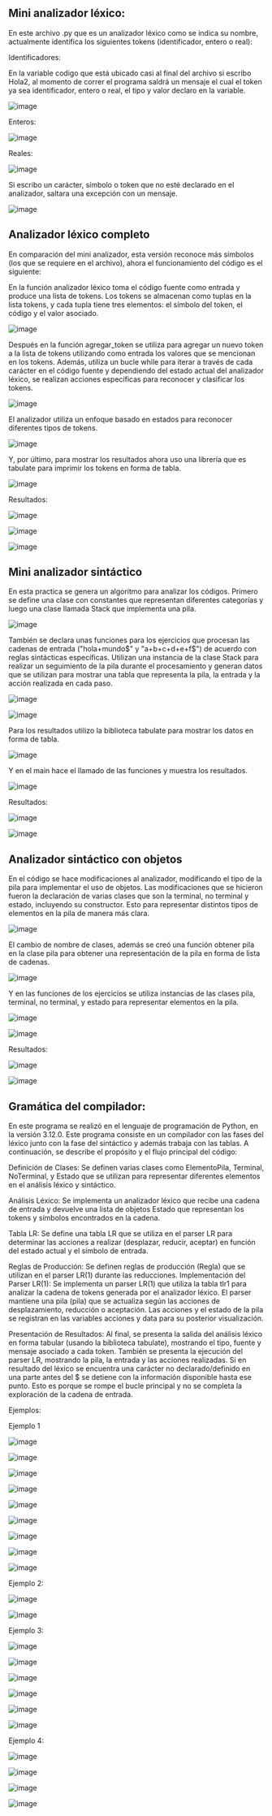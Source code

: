 ## Mini analizador léxico:

En este archivo .py que es un analizador léxico como se indica su nombre, actualmente identifica los siguientes tokens (identificador, entero o real):

Identificadores:

En la variable codigo que está ubicado casi al final del archivo si escribo Hola2, al momento de correr el programa saldrá un mensaje el cual el token ya sea identificador, entero o real, el tipo y valor declaro en la variable.
 
![image](https://github.com/JosGpe/Compiladores/assets/100324579/753125e6-408d-4add-bdf6-6c44b48f1389)

Enteros:

![image](https://github.com/JosGpe/Compiladores/assets/100324579/9080665f-a7ec-49ed-9dfe-9a0942cacfcf)

Reales:

![image](https://github.com/JosGpe/Compiladores/assets/100324579/004d7955-a942-41a6-8d18-3b325ba558de)

Si escribo un carácter, símbolo o token que no esté declarado en el analizador, saltara una excepción con un mensaje.  

![image](https://github.com/JosGpe/Compiladores/assets/100324579/30e73238-a7d9-4056-b8fe-964a3388e8bd)

## Analizador léxico completo

En comparación del mini analizador, esta versión reconoce más símbolos (los que se requiere en el archivo), ahora el funcionamiento del código es el siguiente: 

En la función analizador léxico toma el código fuente como entrada y produce una lista de tokens. Los tokens se almacenan como tuplas en la lista tokens, y cada tupla tiene tres elementos: el símbolo del token, el código y el valor asociado.

![image](https://github.com/JosGpe/Compiladores/assets/100324579/4229925d-1ccf-44d4-a4b5-a24c3acb6693)

Después en la función agregar_token se utiliza para agregar un nuevo token a la lista de tokens utilizando como entrada los valores que se mencionan en los tokens.  Además, utiliza un bucle while para iterar a través de cada carácter en el código fuente y dependiendo del estado actual del analizador léxico, se realizan acciones específicas para reconocer y clasificar los tokens.  

![image](https://github.com/JosGpe/Compiladores/assets/100324579/6970b51a-3990-4535-bbf9-9f74247f38fb)

El analizador utiliza un enfoque basado en estados para reconocer diferentes tipos de tokens.

![image](https://github.com/JosGpe/Compiladores/assets/100324579/a4e54418-cc5c-4584-82cf-861f6a089e83)

Y, por último, para mostrar los resultados ahora uso una librería que es tabulate para imprimir los tokens en forma de tabla.

![image](https://github.com/JosGpe/Compiladores/assets/100324579/9c6de79c-f79e-4722-a3d0-b9b305371e06)

Resultados:

![image](https://github.com/JosGpe/Compiladores/assets/100324579/446a7d70-8940-4826-920e-bd4530c354ec)

![image](https://github.com/JosGpe/Compiladores/assets/100324579/56356ca6-189f-4cd7-9239-3122fb375544)

![image](https://github.com/JosGpe/Compiladores/assets/100324579/d3cfb209-ed51-4b3a-a121-aba63b5aab52)

## Mini analizador sintáctico 

En esta practica se genera un algoritmo para analizar los códigos. Primero se define una clase con constantes que representan diferentes categorías y luego una clase llamada Stack que implementa una pila. 

![image](https://github.com/JosGpe/Compiladores/assets/100324579/76660549-d5d1-44ea-a602-1053c6f16046)

También se declara unas funciones para los ejercicios que procesan las cadenas de entrada ("hola+mundo$" y "a+b+c+d+e+f$") de acuerdo con reglas sintácticas específicas. Utilizan una instancia de la clase Stack para realizar un seguimiento de la pila durante el procesamiento y generan datos que se utilizan para mostrar una tabla que representa la pila, la entrada y la acción realizada en cada paso.

![image](https://github.com/JosGpe/Compiladores/assets/100324579/ab085043-af53-4dc5-b3c5-46f4a438b10c)

![image](https://github.com/JosGpe/Compiladores/assets/100324579/ff87855c-5841-4e6c-a665-7b348dea8891)

Para los resultados utilizo la biblioteca tabulate para mostrar los datos en forma de tabla.

![image](https://github.com/JosGpe/Compiladores/assets/100324579/d1c1c219-61ba-4115-b6b8-a60125823591)

Y en el main hace el llamado de las funciones y muestra los resultados. 

![image](https://github.com/JosGpe/Compiladores/assets/100324579/e1d93592-3d19-492b-8325-7487501b3485)

Resultados: 

![image](https://github.com/JosGpe/Compiladores/assets/100324579/4566b23a-5046-445f-8f90-57cec24c9398)

![image](https://github.com/JosGpe/Compiladores/assets/100324579/82e2f971-a3fc-4e0a-81e3-422319c7b37c)

## Analizador sintáctico con objetos

En el código se hace modificaciones al analizador, modificando el tipo de la pila para implementar el uso de objetos.  Las modificaciones que se hicieron fueron la declaración de varias clases que son la terminal, no terminal y estado, incluyendo su constructor. Esto para representar distintos tipos de elementos en la pila de manera más clara.

![image](https://github.com/JosGpe/Compiladores/assets/100324579/65877bc3-9b9f-40cb-a57d-41461f7d6102)

El cambio de nombre de clases, además se creó una función obtener pila en la clase pila para obtener una representación de la pila en forma de lista de cadenas.

![image](https://github.com/JosGpe/Compiladores/assets/100324579/dd911dc5-2887-41e5-a9ba-74b8c7348909)

Y en las funciones de los ejercicios se utiliza instancias de las clases pila, terminal, no terminal, y estado para representar elementos en la pila.

![image](https://github.com/JosGpe/Compiladores/assets/100324579/34210488-dafa-4ee3-80c0-807bba11df64)

![image](https://github.com/JosGpe/Compiladores/assets/100324579/78b4281c-5a19-416d-97a1-c1ef3936895c)

Resultados: 

![image](https://github.com/JosGpe/Compiladores/assets/100324579/3eb9a38d-b8e5-46bb-a0a2-8c446fc36eca)

![image](https://github.com/JosGpe/Compiladores/assets/100324579/02bf281d-0544-43a5-9469-f3db65eb6a6e)

## Gramática del compilador:

En este programa se realizó en el lenguaje de programación de Python, en la versión 3.12.0. Este programa consiste en un compilador con las fases del léxico junto con la fase del sintáctico y además trabaja con las tablas. A continuación, se describe el propósito y el flujo principal del código: 

Definición de Clases:
Se definen varias clases como ElementoPila, Terminal, NoTerminal, y Estado que se utilizan para representar diferentes elementos en el análisis léxico y sintáctico.

Análisis Léxico:
Se implementa un analizador léxico que recibe una cadena de entrada y devuelve una lista de objetos Estado que representan los tokens y símbolos encontrados en la cadena.

Tabla LR:
Se define una tabla LR que se utiliza en el parser LR para determinar las acciones a realizar (desplazar, reducir, aceptar) en función del estado actual y el símbolo de entrada.

Reglas de Producción:
Se definen reglas de producción (Regla) que se utilizan en el parser LR(1) durante las reducciones.
Implementación del Parser LR(1):
Se implementa un parser LR(1) que utiliza la tabla tlr1 para analizar la cadena de tokens generada por el analizador léxico. El parser mantiene una pila (pila) que se actualiza según las acciones de desplazamiento, reducción o aceptación. Las acciones y el estado de la pila se registran en las variables acciones y data para su posterior visualización.

Presentación de Resultados:
Al final, se presenta la salida del análisis léxico en forma tabular (usando la biblioteca tabulate), mostrando el tipo, fuente y mensaje asociado a cada token.
También se presenta la ejecución del parser LR, mostrando la pila, la entrada y las acciones realizadas. Si en resultado del léxico se encuentra una carácter no declarado/definido en una parte antes del $ se detiene con la información disponible hasta ese punto. Esto es porque se rompe el bucle principal y no se completa la exploración de la cadena de entrada.

Ejemplos:

Ejemplo 1

![image](https://github.com/JosGpe/Compiladores/assets/100324579/7e222524-fe7d-4e86-8632-ecbde8ac743a)

![image](https://github.com/JosGpe/Compiladores/assets/100324579/34d3c854-1832-44f0-963c-60550bfa992d)

![image](https://github.com/JosGpe/Compiladores/assets/100324579/7166c5b2-8d47-4664-8f80-d40dcc31c2a2)

![image](https://github.com/JosGpe/Compiladores/assets/100324579/403b34d8-e8fa-4f85-9216-4eb772f125cb)

![image](https://github.com/JosGpe/Compiladores/assets/100324579/3cbd0cce-726b-4a55-8b06-94c69500d70e)

![image](https://github.com/JosGpe/Compiladores/assets/100324579/76c316e5-11bf-4b0b-915c-1c1fc6e073d6)

![image](https://github.com/JosGpe/Compiladores/assets/100324579/78814e38-687b-480b-aef2-d777826039f2)

![image](https://github.com/JosGpe/Compiladores/assets/100324579/df26749b-6399-4ec0-86ee-adae8605b2ec)

![image](https://github.com/JosGpe/Compiladores/assets/100324579/a704cd49-129e-4b9f-a0e7-9f5a5883166e)

Ejemplo 2:

![image](https://github.com/JosGpe/Compiladores/assets/100324579/8b91577b-3154-4b42-8487-ae499402b422)

![image](https://github.com/JosGpe/Compiladores/assets/100324579/40551482-707b-4847-a240-eeac0061aa5d)

Ejemplo 3:

![image](https://github.com/JosGpe/Compiladores/assets/100324579/113b6abb-964c-4eba-83e1-81e5cbeb58c6)

![image](https://github.com/JosGpe/Compiladores/assets/100324579/5c570c90-4846-4e97-8e50-dc156071b328)

![image](https://github.com/JosGpe/Compiladores/assets/100324579/3cf967c5-9788-4e4b-b6f1-3ac011ab58cc)

![image](https://github.com/JosGpe/Compiladores/assets/100324579/2610ec46-3a3f-4939-91c4-2df747e08d3c)

![image](https://github.com/JosGpe/Compiladores/assets/100324579/75ac3d43-5c98-467f-af13-c5a7c1baf8f7)

![image](https://github.com/JosGpe/Compiladores/assets/100324579/ec387dde-dd1b-4b9c-8589-bd0a8eb0c595)

Ejemplo 4:

![image](https://github.com/JosGpe/Compiladores/assets/100324579/54c4eb92-e1f9-4d19-875d-a9d39e590f64)

![image](https://github.com/JosGpe/Compiladores/assets/100324579/1ea24674-78a4-4886-bfb8-2d874f7a3d89)

![image](https://github.com/JosGpe/Compiladores/assets/100324579/b5b17aff-ba87-4b5c-8c6c-bb98cd521cc9)

![image](https://github.com/JosGpe/Compiladores/assets/100324579/106019e5-720e-495a-aa51-42fbcbd3e038)
